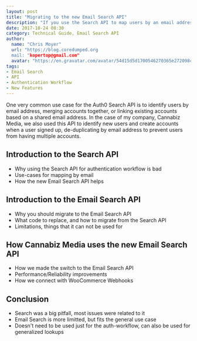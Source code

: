 ```yaml
---
layout: post
title: "Migrating to the new Email Search API"
description: "If you use the Search API to map users by an email address, it's time to move to the new Email Search API"
date: 2017-10-24 08:30
category: Technical Guide, Email Search API
author:
  name: "Chris Moyer"
  url: "https://blog.coredumped.org
  mail: "kopertop@gmail.com"
  avatar: "https://en.gravatar.com/avatar/54d15d5d1700546270365e272098ca48?s=200"
tags:
- Email Search
- API
- Authentication Workflow
- New Features
---
```


One very common use case for the Auth0 Search API is to identify users by email address, merging accounts together, or linking existing accounts based on a shared email address. In the case of my company, Cannabiz Media, we also used this API to identify new users and create accounts when a user signed up, de-duplicating by email address to prevent users from having multiple accounts.

## Introduction to the Search API

* Why using the Search API for authentication workflow is bad
* Use-cases for mapping by email
* How the new Email Search API helps

## Introduction to the Email Search API

* Why you should migrate to the Email Search API
* What code to replace, and how to migrate from the Search API
* Limitations, things that it can not be used for

## How Cannabiz Media uses the new Email Search API

* How we made the switch to the Email Search API
* Performance/Reliability improvements
* How we connect with WooCommerce Webhooks


## Conclusion

* Search was a big pitfall, most issues were related to it
* Email Search is more limitted, but fits the general use case
* Doesn't need to be used just for the auth-workflow, can also be used for generalized lookups


